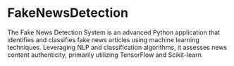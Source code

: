# FakeNewsDetection
The Fake News Detection System is an advanced Python application that identifies and classifies fake news articles using machine learning techniques. Leveraging NLP and classification algorithms, it assesses news content authenticity, primarily utilizing TensorFlow and Scikit-learn

